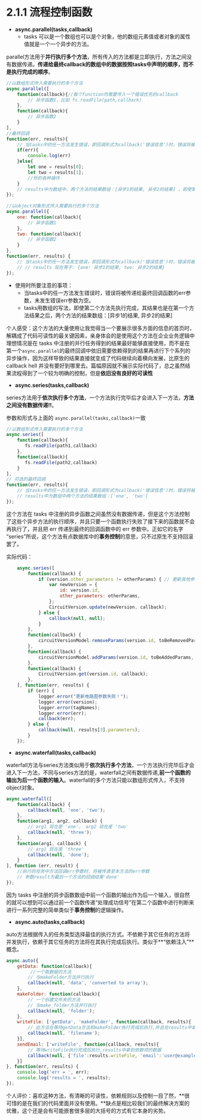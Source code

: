 # 2.1.1 流程控制函数

* **async.parallel(tasks,callback)**
    * tasks 可以是一个数组也可以是个对象，他的数组元素值或者对象的属性值就是一个一个异步的方法。

parallel方法用于**并行执行多个方法**，所有传入的方法都是立即执行，方法之间没有数据传递。**传递给最终callback的数组中的数据按照tasks中声明的顺序，而不是执行完成的顺序**。

```js
//以数组形式传入需要执行的多个方法
async.parallel([
    function(callback){//每个function均需要传入一个错误优先的callback
        // 异步函数1，比如 fs.readFile(path,callback)
    },
    function(callback){
        // 异步函数2
    }
],
//最终回调 
function(err, results){
    // 当tasks中的任一方法发生错误，即回调形式为callback('错误信息')时，错误将被传递给err参数，未发生错误err参数为空
    if(err){
        console.log(err)
    }else{
        let one = results[0];
        let two = results[1];
        //你的各种操作
    }
    // results中为数组中，两个方法的结果数组：[异步1的结果, 异步2的结果] ，即使第二个方法先执行完成，其结果也是在第一个方法结果之后
});
 
//以object对象形式传入需要执行的多个方法
async.parallel({
    one: function(callback){
        // 异步函数1
    },
    two: function(callback){
        // 异步函数2
    }
},
function(err, results) {
    // 当tasks中的任一方法发生错误，即回调形式为callback('错误信息')时，错误将被传递给err参数，未发生错误err参数为空
    // // results 现在等于: {one: 异步1的结果, two: 异步2的结果}
});
```
* 使用时所要注意的事项：
    * 当tasks中的任一方法发生错误时，错误将被传递给最终回调函数的err参数，未发生错误err参数为空。
    * tasks用数组的写法，即使第二个方法先执行完成，其结果也是在第一个方法结果之后，两个方法的结果数组：[异步1的结果, 异步2的结果]

个人感受：这个方法的大量使用让我觉得当一个要展示很多方面的信息的首页时，解耦成了代码可读性的最关键因素，亲身体会的是使用这个方法在企业业务逻辑中理想情况是在 tasks 中注册的并行任务得到的结果最好能够直接使用，而不是在第一个`async.parallel`的最终回调中依旧需要依赖得到的结果再进行下个系列的异步操作，因为这样导致的结果直接就变成了代码继续向着横向发展，比原生的 callback hell 并没有要好到哪里去。篇幅原因就不展示实际代码了，总之虽然结果流程得到了一个较为明确的控制，但是**依旧没有良好的可读性**

* **async.series(tasks,callback)**

series方法用于**依次执行多个方法**，一个方法执行完毕后才会进入下一方法，**方法之间没有数据传递!!**。

参数和形式与上面的 `async.parallel(tasks,callback)`一致

```js
//以数组形式传入需要执行的多个方法
async.series([
    function(callback){
       fs.readFile(path1,callback)
    },
    function(callback){
       fs.readFile(path2,callback)
    }
],
// 可选的最终回调 
function(err, results){
    // 当tasks中的任一方法发生错误，即回调形式为callback('错误信息')时，错误将被传递给err参数，未发生错误err参数为空
    // results中为数组中两个方法的结果数组：['one', 'two'] 
});
```

这个方法在 tasks 中注册的异步函数之间虽然没有数据传递，但是这个方法控制了这些个异步方法的执行顺序，并且只要一个函数执行失败了接下来的函数就不会再执行了，并且把 err 传递到最终的回调函数中的 err 参数中。正如它的名字 “series”所说，这个方法有点数据库中的**事务控制**的意思，只不过原生不支持回滚罢了。

实际代码：
```js
    async.series([
        function(callback) {
            if (version.other_parameters != otherParams) { // 更新其他参数
                var newVersion = {
                    id: version.id,
                    other_parameters: otherParams,
                };
                CircuitVersion.update(newVersion, callback);
            } else {
                callback(null, null);
            }
        },
        function(callback) {
            circuitVersionModel.removeParams(version.id, toBeRemovedParams, callback);
        },
        function(callback) {
            circuitVersionModel.addParams(version.id, toBeAddedParams, callback);
        },
        function(callback) {
            CircuitVersion.get(version.id, callback);
        },
    ], function(err, results) {
        if (err) {
            logger.error("更新电路图参数失败！");
            logger.error(version);
            logger.error(tagNames);
            logger.error(err);
            callback(err);
        } else {
            callback(null, results[3].parameters);
        }
    });
```

* **async.waterfall(tasks,callback)**

waterfall方法与series方法类似用于**依次执行多个方法**，一个方法执行完毕后才会进入下一方法，不同与series方法的是，waterfall之间有数据传递,**前一个函数的输出为后一个函数的输入**。waterfall的多个方法只能以数组形式传入，不支持object对象。

```js
async.waterfall([
    function(callback) {
        callback(null, 'one', 'two');
    },
    function(arg1, arg2, callback) {
        // arg1 现在是 'one'， arg2 现在是 'two' 
        callback(null, 'three');
    },
    function(arg1, callback) {
        // arg1 现在是 'three' 
        callback(null, 'done');
    }
], function (err, result) {
    //执行的任务中方法回调err参数时，将被传递至本方法的err参数
    // 参数result为最后一个方法的回调结果'done'     
});
```

因为 tasks 中注册的异步函数数组中前一个函数的输出作为后一个输入，很自然的就可以想到可以通过前一个函数传递“处理成功信号”在第二个函数中进行判断来进行一系列完整的简单类似于**事务控制**的逻辑操作。

* **async.auto(tasks,callback)**

auto方法根据传入的任务类型选择最佳的执行方式。不依赖于其它任务的方法将并发执行，依赖于其它任务的方法将在其执行完成后执行。类似于**“依赖注入”**概念。

```js
async.auto({
    getData: function(callback){
         //一个取数据的方法
        // 与makeFolder方法并行执行
        callback(null, 'data', 'converted to array');
    },
    makeFolder: function(callback){
        // 一个创建文件夹的方法
        // 与make_folder方法并行执行
        callback(null, 'folder');
    },
    writeFile: ['getData', 'makeFolder', function(callback, results){
        // 此方法在等待getData方法和makeFolder执行完成后执行,并且在results中拿到依赖函数的数据
        callback(null, 'filename');
    }],
    sendEmail: ['writeFile', function(callback, results){
        // 等待writeFile执行完成后执行,results中拿到依赖项的数据
        callback(null, {'file':results.writeFile, 'email':'user@example.com'});
    }]
}, function(err, results) {
    console.log('err = ', err);
    console.log('results = ', results);
});
```

个人评价：喜欢这种方法，有清晰的可读性，依赖规则以及控制一目了然，**很可惜的是在我们的代码里面并没有使用。**缺点是相比较我们的最终解决方案的优雅，这个还是会有可能嵌套很多层的大括号的方式有它本身的劣势。